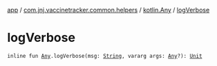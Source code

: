 [app](../../index.md) / [com.jnj.vaccinetracker.common.helpers](../index.md) / [kotlin.Any](index.md) / [logVerbose](./log-verbose.md)

# logVerbose

`inline fun `[`Any`](https://kotlinlang.org/api/latest/jvm/stdlib/kotlin/-any/index.html)`.logVerbose(msg: `[`String`](https://kotlinlang.org/api/latest/jvm/stdlib/kotlin/-string/index.html)`, vararg args: `[`Any`](https://kotlinlang.org/api/latest/jvm/stdlib/kotlin/-any/index.html)`?): `[`Unit`](https://kotlinlang.org/api/latest/jvm/stdlib/kotlin/-unit/index.html)